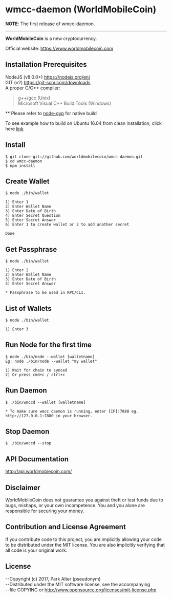 
# wmcc-daemon (WorldMobileCoin)

__NOTE__: The first release of wmcc-daemon.

---

**WorldMobileCoin** is a new cryptocurrency.

Official website: https://www.worldmobilecoin.com

## Installation Prerequisites
NodeJS (v8.0.0+) https://nodejs.org/en/  
GIT (v2) https://git-scm.com/downloads  
A proper C/C++ compiler:
> g++/gcc (Unix)  
> Microsoft Visual C++ Build Tools (Windows)  

** Please refer to [node-gyp](https://github.com/nodejs/node-gyp) for native build

To see example how to build on Ubuntu 16.04 from clean installation, click here [link](https://example.worldmobilecoin.com/ubuntu_16-04.html)

## Install
```
$ git clone git://github.com/worldmobilecoin/wmcc-daemon.git
$ cd wmcc-daemon
$ npm install
```

## Create Wallet
```
$ node ./bin/wallet

1) Enter 1
2) Enter Wallet Name
3) Enter Date of Birth
4) Enter Secret Question
5) Enter Secret Answer
6) Enter 1 to create wallet or 2 to add another secret

Done
```

## Get Passphrase
```
$ node ./bin/wallet

1) Enter 2
2) Enter Wallet Name
3) Enter Date of Birth
4) Enter Secret Answer

* Passphrase to be used in RPC/CLI.
```

## List of Wallets
```
$ node ./bin/wallet

1) Enter 3
```

## Run Node for the first time
```
$ node ./bin/node --wallet [walletname]
Eg: node ./bin/node --wallet "my wallet"

1) Wait for chain to synced
2) Or press cmd+c / ctrl+c
```

## Run Daemon
```
$ ./bin/wmccd --wallet [walletname]

* To make sure wmcc daemon is running, enter [IP]:7880 eg. http://127.0.0.1:7880 in your browser.
```

## Stop Daemon
```
$ ./bin/wmccd --stop
```

## API Documentation
http://api.worldmobiecoin.com/

## Disclaimer

WorldMobileCoin does not guarantee you against theft or lost funds due to bugs, mishaps,
or your own incompetence. You and you alone are responsible for securing your money.

## Contribution and License Agreement

If you contribute code to this project, you are implicitly allowing your code
to be distributed under the MIT license. You are also implicitly verifying that
all code is your original work.

## License

--Copyright (c) 2017, Park Alter (pseudonym)  
--Distributed under the MIT software license, see the accompanying  
--file COPYING or http://www.opensource.org/licenses/mit-license.php 